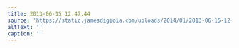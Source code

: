 ```yaml
---
title: 2013-06-15 12.47.44
source: 'https://static.jamesdigioia.com/uploads/2014/01/2013-06-15-12-47-44-scaled.jpg'
altText: ''
caption: ''
---
```


